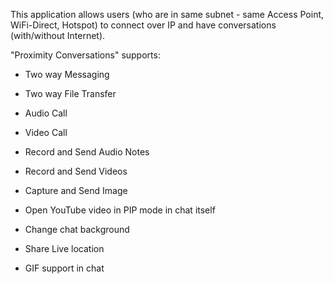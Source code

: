 This application allows users (who are in same subnet - same Access Point, WiFi-Direct, Hotspot) to connect over IP  and have conversations (with/without Internet).

"Proximity Conversations" supports:
- Two way Messaging
- Two way File Transfer
- Audio Call
- Video Call
  
- Record and Send Audio Notes
- Record and Send Videos
- Capture and Send Image
  
- Open YouTube video in PIP mode in chat itself
- Change chat background
- Share Live location
- GIF support in chat

